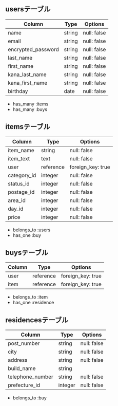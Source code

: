 ## usersテーブル

| Column             | Type   | Options     |
| ------------------ | ------ | ----------- |
| name               | string | null: false |
| email              | string | null: false |
| encrypted_password | string | null: false |
| last_name          | string | null: false |
| first_name         | string | null: false |
| kana_last_name     | string | null: false |
| kana_first_name    | string | null: false |
| birthday           | date   | null: false |

- has_many :items
- has_many :buys

## itemsテーブル

| Column        | Type      | Options           |
| ------------- | --------- | ----------------- |
| item_name     | string    | null: false       |
| item_text     | text      | null: false       |
| user          | reference | foreign_key: true |
| category_id   | integer   | null: false       |
| status_id     | integer   | null: false       |
| postage_id    | integer   | null: false       |
| area_id       | integer   | null: false       |
| day_id        | integer   | null: false       | 
| price         | integer   | null: false       | 

- belongs_to :users
- has_one :buy

## buysテーブル

| Column     | Type      | Options           |
| ---------- | --------- | ----------------- |
| user       | reference | foreign_key: true | 
| item       | reference | foreign_key: true |

- belongs_to :item
- has_one :residence

## residencesテーブル

| Column           | Type    | Options     |
| ---------------- | ------- | ----------- |
| post_number      | string  | null: false |
| city             | string  | null: false |
| address          | string  | null: false |
| build_name       | string  |             |
| telephone_number | string  | null: false |
| prefecture_id    | integer | null: false |

- belongs_to :buy